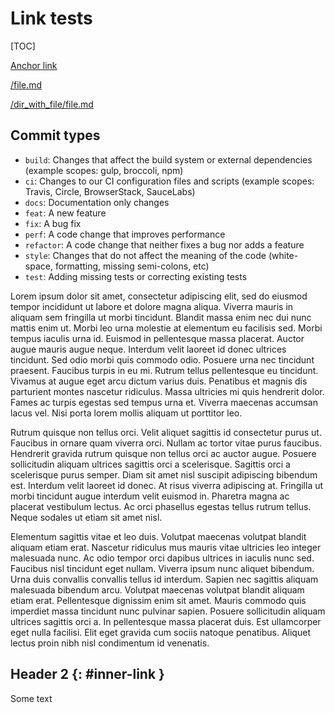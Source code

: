 # Link tests

[TOC]

[Anchor link](#inner-link)

[/file.md](./file.md)

[/dir_with_file/file.md](dir_with_file/file.md)

## Commit types

- `build`: Changes that affect the build system or external dependencies (example scopes: gulp, broccoli, npm)
- `ci`: Changes to our CI configuration files and scripts (example scopes: Travis, Circle, BrowserStack, SauceLabs)
- `docs`: Documentation only changes
- `feat`: A new feature
- `fix`: A bug fix
- `perf`: A code change that improves performance
- `refactor`: A code change that neither fixes a bug nor adds a feature
- `style`: Changes that do not affect the meaning of the code (white-space, formatting, missing semi-colons, etc)
- `test`: Adding missing tests or correcting existing tests

Lorem ipsum dolor sit amet, consectetur adipiscing elit, sed do eiusmod tempor incididunt ut labore et dolore magna aliqua. Viverra mauris in aliquam sem fringilla ut morbi tincidunt. Blandit massa enim nec dui nunc mattis enim ut. Morbi leo urna molestie at elementum eu facilisis sed. Morbi tempus iaculis urna id. Euismod in pellentesque massa placerat. Auctor augue mauris augue neque. Interdum velit laoreet id donec ultrices tincidunt. Sed odio morbi quis commodo odio. Posuere urna nec tincidunt praesent. Faucibus turpis in eu mi. Rutrum tellus pellentesque eu tincidunt. Vivamus at augue eget arcu dictum varius duis. Penatibus et magnis dis parturient montes nascetur ridiculus. Massa ultricies mi quis hendrerit dolor. Fames ac turpis egestas sed tempus urna et. Viverra maecenas accumsan lacus vel. Nisi porta lorem mollis aliquam ut porttitor leo.

Rutrum quisque non tellus orci. Velit aliquet sagittis id consectetur purus ut. Faucibus in ornare quam viverra orci. Nullam ac tortor vitae purus faucibus. Hendrerit gravida rutrum quisque non tellus orci ac auctor augue. Posuere sollicitudin aliquam ultrices sagittis orci a scelerisque. Sagittis orci a scelerisque purus semper. Diam sit amet nisl suscipit adipiscing bibendum est. Interdum velit laoreet id donec. At risus viverra adipiscing at. Fringilla ut morbi tincidunt augue interdum velit euismod in. Pharetra magna ac placerat vestibulum lectus. Ac orci phasellus egestas tellus rutrum tellus. Neque sodales ut etiam sit amet nisl.

Elementum sagittis vitae et leo duis. Volutpat maecenas volutpat blandit aliquam etiam erat. Nascetur ridiculus mus mauris vitae ultricies leo integer malesuada nunc. Ac odio tempor orci dapibus ultrices in iaculis nunc sed. Faucibus nisl tincidunt eget nullam. Viverra ipsum nunc aliquet bibendum. Urna duis convallis convallis tellus id interdum. Sapien nec sagittis aliquam malesuada bibendum arcu. Volutpat maecenas volutpat blandit aliquam etiam erat. Pellentesque dignissim enim sit amet. Mauris commodo quis imperdiet massa tincidunt nunc pulvinar sapien. Posuere sollicitudin aliquam ultrices sagittis orci a. In pellentesque massa placerat duis. Est ullamcorper eget nulla facilisi. Elit eget gravida cum sociis natoque penatibus. Aliquet lectus proin nibh nisl condimentum id venenatis.

## Header 2 {: #inner-link }

Some text